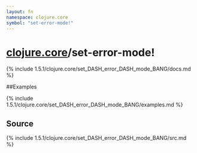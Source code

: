 ```yaml
---
layout: fn
namespace: clojure.core
symbol: "set-error-mode!"
---
```


# [clojure.core](../)/set-error-mode!

{% include 1.5.1/clojure.core/set_DASH_error_DASH_mode_BANG/docs.md %}

##Examples

{% include 1.5.1/clojure.core/set_DASH_error_DASH_mode_BANG/examples.md %}
## Source
{% include 1.5.1/clojure.core/set_DASH_error_DASH_mode_BANG/src.md %}

